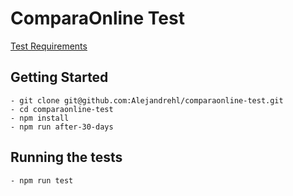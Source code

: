 # ComparaOnline Test

[Test Requirements](https://github.com/comparaonline/interview-coding-test)

## Getting Started

    - git clone git@github.com:Alejandrehl/comparaonline-test.git
    - cd comparaonline-test
    - npm install
    - npm run after-30-days

## Running the tests

    - npm run test
